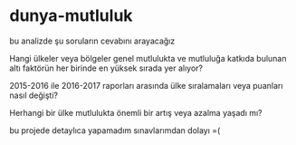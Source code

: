 # dunya-mutluluk


bu analizde şu soruların cevabını arayacağız


   Hangi ülkeler veya bölgeler genel mutlulukta ve mutluluğa katkıda bulunan altı faktörün her birinde en yüksek sırada yer alıyor?
   
   
   2015-2016 ile 2016-2017 raporları arasında ülke sıralamaları veya puanları nasıl değişti?
   
   
   Herhangi bir ülke mutlulukta önemli bir artış veya azalma yaşadı mı?
   
   
   
   
   bu projede detaylıca yapamadım sınavlarımdan dolayı =(

